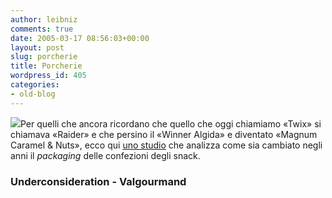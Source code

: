 ```yaml
---
author: leibniz
comments: true
date: 2005-03-17 08:56:03+00:00
layout: post
slug: porcherie
title: Porcherie
wordpress_id: 405
categories:
- old-blog
---
```


![](http://www.valgourmand.com/v/c/c_mars_05790.jpg)Per
quelli che ancora ricordano che quello che oggi chiamiamo «Twix» si
chiamava «Raider» e che persino il «Winner Algida» e diventato «Magnum
Caramel & Nuts», ecco qui [uno studio](http://www.underconsideration.com/speakup/archives/002235.html) che analizza come sia cambiato negli anni il _packaging_ delle confezioni degli snack.




### Underconsideration - Valgourmand
